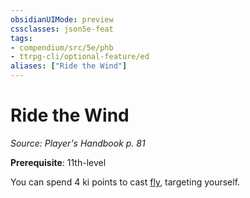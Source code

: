 ```yaml
---
obsidianUIMode: preview
cssclasses: json5e-feat
tags:
- compendium/src/5e/phb
- ttrpg-cli/optional-feature/ed
aliases: ["Ride the Wind"]
---
```

# Ride the Wind
*Source: Player's Handbook p. 81*  

**Prerequisite**: 11th-level

You can spend 4 ki points to cast [fly](/3-Mechanics/CLI/spells/fly.md), targeting yourself.